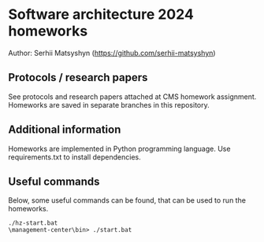 # Software architecture 2024 homeworks

Author: Serhii Matsyshyn (https://github.com/serhii-matsyshyn) <br>

## Protocols / research papers
See protocols and research papers attached at CMS homework assignment.  
Homeworks are saved in separate branches in this repository.

## Additional information
Homeworks are implemented in Python programming language. Use requirements.txt to install dependencies.

## Useful commands
Below, some useful commands can be found, that can be used to run the homeworks.

```shell
./hz-start.bat
\management-center\bin> ./start.bat
```